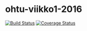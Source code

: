 # ohtu-viikko1-2016
[![Build Status](https://travis-ci.org/emivo/ohtu-viikko1-2016.png)](https://travis-ci.org/emivo/ohtu-viikko1-2016)
[![Coverage Status](https://coveralls.io/repos/github/emivo/ohtu-viikko1-2016/badge.svg?branch=master)](https://coveralls.io/github/emivo/ohtu-viikko1-2016?branch=master)
